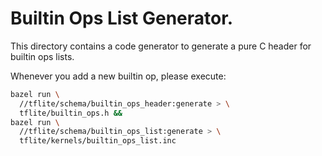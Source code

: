 # Builtin Ops List Generator.

This directory contains a code generator to generate a pure C header for
builtin ops lists.

Whenever you add a new builtin op, please execute:

```sh
bazel run \
  //tflite/schema/builtin_ops_header:generate > \
  tflite/builtin_ops.h &&
bazel run \
  //tflite/schema/builtin_ops_list:generate > \
  tflite/kernels/builtin_ops_list.inc
```
